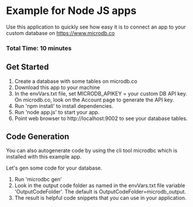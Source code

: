 
# Example for Node JS apps

Use this application to quickly see how easy it is to connect an app to your custom database on https://www.microdb.co

### Total Time: 10 minutes

## Get Started

1. Create a database with some tables on microdb.co
2. Download this app to your machine
3. In the envVars.txt file, set MICRODB_APIKEY = your custom DB API key. On microdb.co, look on the Account page to generate the API key.  
4. Run 'npm install' to install dependencies.
5. Run 'node app.js' to start your app.
6. Point web browser to http://localhost:9002 to see your database tables.

## Code Generation


You can also autogenerate code by using the cli tool microdbc which is installed with this example app.

Let's gen some code for your database.

1. Run 'microdbc gen'
2. Look in the output code folder as named in the envVars.txt file variable 'OutputCodeFolder'. The default is OutputCodeFolder=microdb_output.
3. The result is helpful code snippets that you can use in your application.


